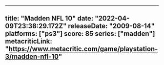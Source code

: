
---
title: "Madden NFL 10"
date: "2022-04-09T23:38:29.172Z"
releaseDate: "2009-08-14"
platforms: ["ps3"]
score: 85
series: ["madden"]
metacriticLink: "https://www.metacritic.com/game/playstation-3/madden-nfl-10"
---
